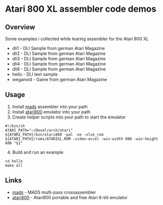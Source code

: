 # Atari 800 XL assembler code demos

## Overview 

Some examples i collected while learing assembler for the Atari 800 XL

- dli1 - DLI Sample from german Atari Magazine
- dli2 - DLI Sample from german Atari Magazine
- dli3 - DLI Sample from german Atari Magazine
- dli4 - DLI Sample from german Atari Magazine
- dli6 - DLI Sample from german Atari Magazine
- hello - DLI text sample
- weganoid - Game from german Atari Magazine

## Usage

1. Install [mads](http://mads.atari8.info/) assembler into your path
2. Install [atari800](https://atari800.github.io/) emulator into your path
3. Create helper scripts into your path to start the emulator

```
#!/bin/sh
ATARI_PATH="~/Devel/arch/atari"
${ATARI_PATH}/bin/atari800 -pal -xe -xlxe_rom ${ATARI_PATH}/roms/ATARIXL.ROM -video-accel -win-width 800 -win-height 600 "$1"
```

4. Build and run an example
```
cd hello 
make all
```


## Links
* [mads](http://mads.atari8.info/) - MADS multi-pass crossassembler 
* [atari800](https://atari800.github.io/) - Atari800 portable and free Atari 8-bit emulator
